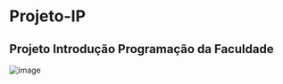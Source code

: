 # Projeto-IP
## Projeto Introdução Programação da Faculdade
![image](https://github.com/luizgmelo/Projeto-IP/assets/88911920/615b4dfe-ae00-4673-ac51-fab79ffb590e)

